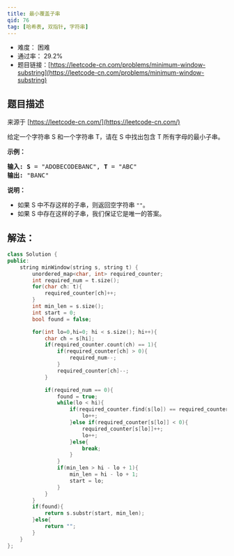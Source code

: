 ```yaml
---
title: 最小覆盖子串
qid: 76
tag: [哈希表, 双指针, 字符串]
---
```


- 难度： 困难
- 通过率： 29.2%
- 题目链接：[https://leetcode-cn.com/problems/minimum-window-substring](https://leetcode-cn.com/problems/minimum-window-substring)


## 题目描述

来源于 [https://leetcode-cn.com/](https://leetcode-cn.com/)

<p>给定一个字符串 S 和一个字符串 T，请在 S 中找出包含 T 所有字母的最小子串。</p>

<p><strong>示例：</strong></p>

<pre><strong>输入: S</strong> = &quot;ADOBECODEBANC&quot;, <strong>T</strong> = &quot;ABC&quot;
<strong>输出:</strong> &quot;BANC&quot;</pre>

<p><strong>说明：</strong></p>

<ul>
	<li>如果 S 中不存这样的子串，则返回空字符串 <code>&quot;&quot;</code>。</li>
	<li>如果 S 中存在这样的子串，我们保证它是唯一的答案。</li>
</ul>


## 解法：

```c++
class Solution {
public:
    string minWindow(string s, string t) {
        unordered_map<char, int> required_counter;
        int required_num = t.size();
        for(char ch: t){
            required_counter[ch]++;
        }
        int min_len = s.size();
        int start = 0;
        bool found = false;

        for(int lo=0,hi=0; hi < s.size(); hi++){
            char ch = s[hi];
            if(required_counter.count(ch) == 1){
                if(required_counter[ch] > 0){
                    required_num--;
                }
                required_counter[ch]--;
            }

            if(required_num == 0){
                found = true;
                while(lo < hi){
                    if(required_counter.find(s[lo]) == required_counter.end()){
                        lo++;
                    }else if(required_counter[s[lo]] < 0){
                        required_counter[s[lo]]++;
                        lo++;
                    }else{
                        break;
                    }
                }
                if(min_len > hi - lo + 1){
                    min_len = hi - lo + 1;
                    start = lo;
                }
            }
        }
        if(found){
            return s.substr(start, min_len);
        }else{
            return "";
        }
    }
};
```